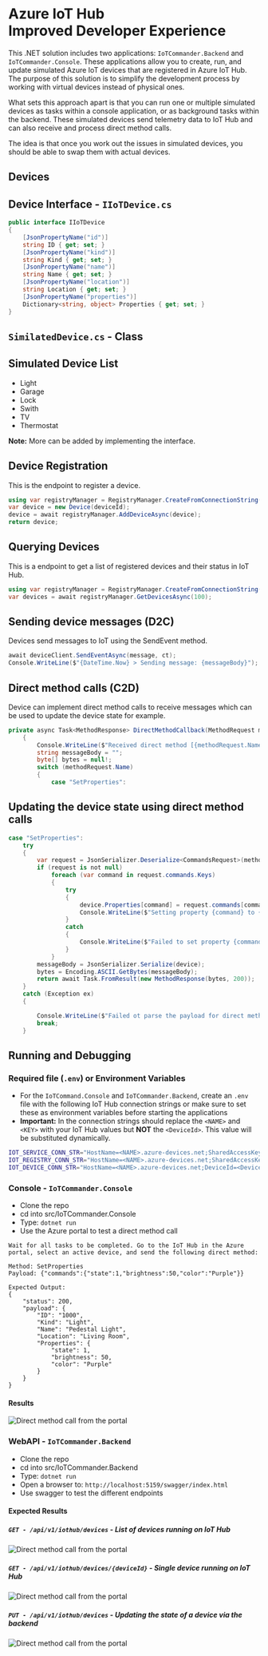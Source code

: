 # Azure IoT Hub<br/>Improved Developer Experience

This .NET solution includes two applications: `IoTCommander.Backend` and `IoTCommander.Console`. These applications allow you to create, run, and update simulated Azure IoT devices that are registered in Azure IoT Hub. The purpose of this solution is to simplify the development process by working with virtual devices instead of physical ones.

What sets this approach apart is that you can run one or multiple simulated devices as tasks within a console application, or as background tasks within the backend. These simulated devices send telemetry data to IoT Hub and can also receive and process direct method calls.

The idea is that once you work out the issues in simulated devices, you should be able to swap them with actual devices.

## Devices

## Device Interface - `IIoTDevice.cs`

```C#
public interface IIoTDevice
{
    [JsonPropertyName("id")]
    string ID { get; set; }
    [JsonPropertyName("kind")]
    string Kind { get; set; }
    [JsonPropertyName("name")]
    string Name { get; set; }
    [JsonPropertyName("location")]
    string Location { get; set; }
    [JsonPropertyName("properties")]
    Dictionary<string, object> Properties { get; set; }
}
```

## `SimilatedDevice.cs` - Class

## Simulated Device List

- Light
- Garage
- Lock
- Swith
- TV
- Thermostat

**Note:** More can be added by implementing the interface.

## Device Registration

This is the endpoint to register a device.

```C#
using var registryManager = RegistryManager.CreateFromConnectionString(registryConnStr);
var device = new Device(deviceId);
device = await registryManager.AddDeviceAsync(device);
return device;
```

## Querying Devices

This is a endpoint to get a list of registered devices and their status in IoT Hub.

```C#
using var registryManager = RegistryManager.CreateFromConnectionString(registryConnStr);
var devices = await registryManager.GetDevicesAsync(100);
```

## Sending device messages (D2C)

Devices send messages to IoT using the SendEvent method.

```C#
await deviceClient.SendEventAsync(message, ct);
Console.WriteLine($"{DateTime.Now} > Sending message: {messageBody}");
```

## Direct method calls (C2D)

Device can implement direct method calls to receive messages which can be used to update the device state for example.

```C#
private async Task<MethodResponse> DirectMethodCallback(MethodRequest methodRequest, object userContext)
    {
        Console.WriteLine($"Received direct method [{methodRequest.Name}] with payload [{methodRequest.DataAsJson}].");
        string messageBody = "";
        byte[] bytes = null!;
        switch (methodRequest.Name)
        {
            case "SetProperties":
```

## Updating the device state using direct method calls

```C#
case "SetProperties":
    try
    {
        var request = JsonSerializer.Deserialize<CommandsRequest>(methodRequest.DataAsJson);
        if (request is not null)
            foreach (var command in request.commands.Keys)
            {
                try
                {
                    device.Properties[command] = request.commands[command];
                    Console.WriteLine($"Setting property {command} to {request.commands[command]}");
                }
                catch
                {
                    Console.WriteLine($"Failed to set property {command} to {request.commands[command]}");
                }
            }
        messageBody = JsonSerializer.Serialize(device);
        bytes = Encoding.ASCII.GetBytes(messageBody);
        return await Task.FromResult(new MethodResponse(bytes, 200));
    }
    catch (Exception ex)
    {

        Console.WriteLine($"Failed ot parse the payload for direct method {methodRequest.Name} due to {ex}");
        break;
    }
```

## Running and Debugging

### Required file (`.env`) or Environment Variables

- For the `IoTCommand.Console` and `IoTCommander.Backend`, create an `.env` file with the following IoT Hub connection strings or make sure to set these as environment variables before starting the applications
- **Important:** In the connection strings should replace the `<NAME>` and `<KEY>` with your IoT Hub values but **NOT** the `<DeviceId>`. This value will be substituted dynamically.

```bash
IOT_SERVICE_CONN_STR="HostName=<NAME>.azure-devices.net;SharedAccessKeyName=service;SharedAccessKey=<KEY>"
IOT_REGISTRY_CONN_STR="HostName=<NAME>.azure-devices.net;SharedAccessKeyName=registryReadWrite;SharedAccessKey=<KEY>"
IOT_DEVICE_CONN_STR="HostName=<NAME>.azure-devices.net;DeviceId=<DeviceId>;SharedAccessKeyName=device;SharedAccessKey=<KEY>"
```

### Console - `IoTCommander.Console`

- Clone the repo
- cd into src/IoTCommander.Console
- Type: `dotnet run`
- Use the Azure portal to test a direct method call

```text
Wait for all tasks to be completed. Go to the IoT Hub in the Azure portal, select an active device, and send the following direct method:

Method: SetProperties
Payload: {"commands":{"state":1,"brightness":50,"color":"Purple"}}

Expected Output:
{
    "status": 200,
    "payload": {
        "ID": "1000",
        "Kind": "Light",
        "Name": "Pedestal Light",
        "Location": "Living Room",
        "Properties": {
            "state": 1,
            "brightness": 50,
            "color": "Purple"
        }
    }
}
```

#### Results

![Direct method call from the portal](images/direct-method.png)

### WebAPI - `IoTCommander.Backend`

- Clone the repo
- cd into src/IoTCommander.Backend
- Type: `dotnet run`
- Open a browser to: `http://localhost:5159/swagger/index.html`
- Use swagger to test the different endpoints

#### Expected Results

##### `GET - /api/v1/iothub/devices` - List of devices running on IoT Hub

![Direct method call from the portal](images/get-devices.png)

##### `GET - /api/v1/iothub/devices/{deviceId}` - Single device running on IoT Hub

![Direct method call from the portal](images/get-device.png)

##### `PUT - /api/v1/iothub/devices` - Updating the state of a device via the backend

![Direct method call from the portal](images/put-device.png)
